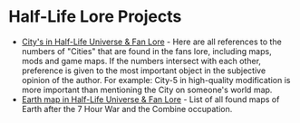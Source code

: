 # Half-Life Lore Projects

* [City's in Half-Life Universe & Fan Lore](https://github.com/users/NightK0T/projects/1/views/1) - Here are all references to the numbers of "Cities" that are found in the fans lore, including maps, mods and game maps. If the numbers intersect with each other, preference is given to the most important object in the subjective opinion of the author. For example: City-5 in high-quality modification is more important than mentioning the City on someone's world map.
* [Earth map in Half-Life Universe & Fan Lore](https://github.com/users/NightK0T/projects/2/views/1) - List of all found maps of Earth after the 7 Hour War and the Combine occupation.
